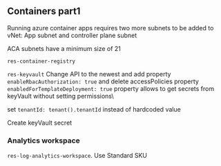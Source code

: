 ## Containers part1

Running azure container apps requires two more subnets to be added to vNet: App subnet and controller plane subnet

ACA subnets have a minimum size of 21

`res-container-registry`

`res-keyvault`
Change API to the newest and add property `enableRbacAuthorization: true` and delete accessPolicies property\
`enabledForTemplateDeployment: true` property allows to get secrets from keyVault without setting permissions\

set `tenantId: tenant().tenantId` instead of hardcoded value

Create keyVault secret

### Analytics workspace
`res-log-analytics-workspace`. Use Standard SKU